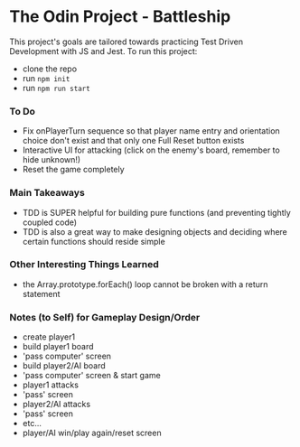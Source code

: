 # The Odin Project - Battleship
This project's goals are tailored towards practicing Test Driven Development with JS and Jest. To run this project:
- clone the repo
- run ```npm init```
- run ```npm run start```

### To Do
- Fix onPlayerTurn sequence so that player name entry and orientation choice don't exist and that only one Full Reset button exists
- Interactive UI for attacking (click on the enemy's board, remember to hide unknown!)
- Reset the game completely

### Main Takeaways
- TDD is SUPER helpful for building pure functions (and preventing tightly coupled code)
- TDD is also a great way to make designing objects and deciding where certain functions should reside simple

### Other Interesting Things Learned
- the Array.prototype.forEach() loop cannot be broken with a return statement

### Notes (to Self) for Gameplay Design/Order
- create player1
- build player1 board
- 'pass computer' screen
- build player2/AI board
- 'pass computer' screen & start game
- player1 attacks
- 'pass' screen
- player2/AI attacks
- 'pass' screen
- etc...
- player/AI win/play again/reset screen